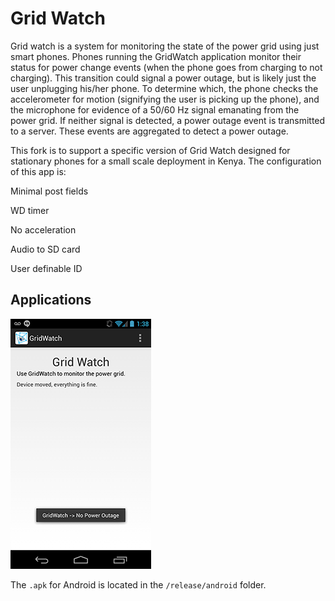 Grid Watch
==========

Grid watch is a system for monitoring the state of the power grid using just
smart phones. Phones running the GridWatch application monitor their status
for power change events (when the phone goes from charging to not charging).
This transition could signal a power outage, but is likely just the user
unplugging his/her phone. To determine which, the phone checks the accelerometer
for motion (signifying the user is picking up the phone), and the microphone
for evidence of a 50/60 Hz signal emanating from the power grid. If neither
signal is detected, a power outage event is transmitted to a server. These
events are aggregated to detect a power outage.

This fork is to support a specific version of Grid Watch designed for stationary
phones for a small scale deployment in Kenya. The configuration of this app is:

Minimal post fields

WD timer

No acceleration

Audio to SD card

User definable ID 



Applications
------------

[
![android_screenshot](https://github.com/lab11/grid-watch/raw/master/media/android_v0.1_screenshot_sm.png)
](https://github.com/lab11/grid-watch/raw/master/media/android_v0.1_screenshot.png)

The `.apk` for Android is located in the `/release/android` folder.
